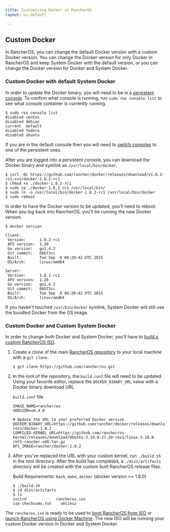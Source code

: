 ```yaml
---
title: Customizing Docker in RancherOS
layout: os-default

---
```


## Custom Docker

In RancherOS, you can change the default Docker version with a custom Docker version. You can change the Docker version for only Docker in RancherOS and keep System Docker with the default version, or you can change the Docker version for Docker and System Docker. 

### Custom Docker with default System Docker

In order to update the Docker binary, you will need to be in a [persistent console]({{site.baseurl}}/os/configuration/custom-console/#console-persistence). To confirm what console is running, run `sudo ros console list` to see what console container is currently running.

```
$ sudo ros console list
disabled centos
disabled debian
current  default
disabled fedora
disabled ubuntu
```

If you are in the default console then you will need to [switch consoles]({{site.baseurl}}/os/configuration/custom-console/#changing-consoles-after-rancheros-has-started) to one of the persistent ones.

After you are logged into a persistent console, you can download the Docker binary and symlink as `/usr/local/bin/docker`.

```
$ curl -OL https://github.com/rancher/docker/releases/download/v1.8.2-rc1-ros/docker-1.8.2-rc1
$ chmod +x ./docker-1.8.2-rc1
$ sudo cp ./docker-1.8.2-rc1 /usr/local/bin/ 
$ sudo ln -s /usr/local/bin/docker-1.8.2-rc1 /usr/local/bin/docker 
$ sudo reboot
```

In order to have the Docker version to be updated, you'll need to reboot. When you log back into RancherOS, you'll be running the new Docker version. 

```
$ docker version

Client:
 Version:      1.8.2-rc1
 API version:  1.20
 Go version:   go1.4.2
 Git commit:   66b73cc
 Built:        Tue Sep  8 04:20:42 UTC 2015
 OS/Arch:      linux/amd64

Server:
 Version:      1.8.2-rc1
 API version:  1.20
 Go version:   go1.4.2
 Git commit:   66b73cc
 Built:        Tue Sep  8 04:20:42 UTC 2015
 OS/Arch:      linux/amd64
```

If you haven't touched `/usr/bin/docker` symlink, System Docker will still use the bundled Docker from the OS image.

### Custom Docker and Custom System Docker 

In order to change both Docker and System Docker, you'll have to [build a custom RancherOS ISO]({{site.baseurl}}/os/configuration/custom-rancheros-iso/).

1. Create a clone of the main [RancherOS repository](https://github.com/rancher/os) to your local machine with a `git clone`. 

   ```
   $ git clone https://github.com/rancher/os.git
   ```

2. In the root of the repository, the `build.conf` file will need to be updated. Using your favorite editor, replace the `DOCKER_BINARY_URL` value with a Docker binary download URL. 

   `build.conf` file

   ```
   IMAGE_NAME=rancher/os
   VERSION=v0.4.0

   # Update the URL to your preferred Docker version
   DOCKER_BINARY_URL=https://github.com/rancher/docker/releases/download/v1.8.2-ros1/docker-1.8.2
   COMPILED_KERNEL_URL=https://github.com/rancher/os-kernel/releases/download/Ubuntu-3.19.0-27.29-ros1/linux-3.19.8-ckt5-rancher-x86.tar.gz
   DFS_IMAGE=rancher/docker:1.8.2
   ```

3. After you've replaced the URL with your custom kernel, run `./build.sh` in the root directory. After the build has completed, a `./dist/artifacts` directory will be created with the custom built RancherOS release files. 

     Build Requirements: `bash`, `make`, `docker` (docker version >= 1.8.0)

   ```
   $ ./build.sh
   $ cd dist/artifacts
   $ ls
   initrd             rancheros.iso
   iso-checksums.txt	vmlinuz
   ```

The `rancheros.iso` is ready to be used to [boot RancherOS from ISO]({{site.baseurl}}/os/running-rancheros/workstation/boot-from-iso/) or [launch RancherOS using Docker Machine]({{site.baseurl}}/os/running-rancheros/workstation/docker-machine). The new ISO will be running your custom Docker version in Docker and System Docker. 


